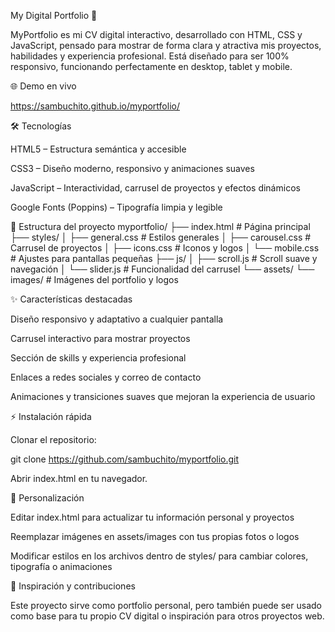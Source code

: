 My Digital Portfolio 🚀

MyPortfolio es mi CV digital interactivo, desarrollado con HTML, CSS y JavaScript, pensado para mostrar de forma clara y atractiva mis proyectos, habilidades y experiencia profesional. Está diseñado para ser 100% responsivo, funcionando perfectamente en desktop, tablet y mobile.

🌐 Demo en vivo

https://sambuchito.github.io/myportfolio/

🛠 Tecnologías

HTML5 – Estructura semántica y accesible

CSS3 – Diseño moderno, responsivo y animaciones suaves

JavaScript – Interactividad, carrusel de proyectos y efectos dinámicos

Google Fonts (Poppins) – Tipografía limpia y legible

📁 Estructura del proyecto
myportfolio/
├── index.html           # Página principal
├── styles/
│   ├── general.css      # Estilos generales
│   ├── carousel.css     # Carrusel de proyectos
│   ├── icons.css        # Iconos y logos
│   └── mobile.css       # Ajustes para pantallas pequeñas
├── js/
│   ├── scroll.js        # Scroll suave y navegación
│   └── slider.js        # Funcionalidad del carrusel
└── assets/
    └── images/          # Imágenes del portfolio y logos

✨ Características destacadas

Diseño responsivo y adaptativo a cualquier pantalla

Carrusel interactivo para mostrar proyectos

Sección de skills y experiencia profesional

Enlaces a redes sociales y correo de contacto

Animaciones y transiciones suaves que mejoran la experiencia de usuario

⚡ Instalación rápida

Clonar el repositorio:

git clone https://github.com/sambuchito/myportfolio.git


Abrir index.html en tu navegador.

🎨 Personalización

Editar index.html para actualizar tu información personal y proyectos

Reemplazar imágenes en assets/images con tus propias fotos o logos

Modificar estilos en los archivos dentro de styles/ para cambiar colores, tipografía o animaciones

🚀 Inspiración y contribuciones

Este proyecto sirve como portfolio personal, pero también puede ser usado como base para tu propio CV digital o inspiración para otros proyectos web.